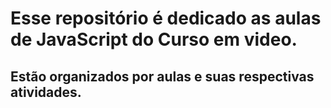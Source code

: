 # Esse repositório é dedicado as aulas de JavaScript do Curso em video.

## Estão organizados por aulas e suas respectivas atividades.
 
